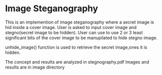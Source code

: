 Image Steganography
=================

This is an implemention of image steganography where a secret image is hid inside a cover image.
User is asked to input cover image and stegno(secret image to be hidden).
User can use to use 2 or 3 least significant bits of the cover image to be manupilated to hide stegno image.

unhide_image() function is used to retrieve the secret image,ones it is hidden.

The concept and results are analyzed in stegnography.pdf
Images and results are in image directory



